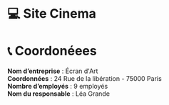 # 💻 Site Cinema 

# 📞 Coordonéees 

**Nom d’entreprise** : Écran d'Art
<br>
**Coordonnées** : 24 Rue de la libération - 75000 Paris
<br>
**Nombre d’employés** : 9 employés
<br>
**Nom du responsable** : Léa Grande
